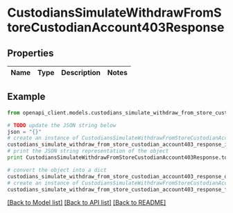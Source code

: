 # CustodiansSimulateWithdrawFromStoreCustodianAccount403Response


## Properties
Name | Type | Description | Notes
------------ | ------------- | ------------- | -------------

## Example

```python
from openapi_client.models.custodians_simulate_withdraw_from_store_custodian_account403_response import CustodiansSimulateWithdrawFromStoreCustodianAccount403Response

# TODO update the JSON string below
json = "{}"
# create an instance of CustodiansSimulateWithdrawFromStoreCustodianAccount403Response from a JSON string
custodians_simulate_withdraw_from_store_custodian_account403_response_instance = CustodiansSimulateWithdrawFromStoreCustodianAccount403Response.from_json(json)
# print the JSON string representation of the object
print CustodiansSimulateWithdrawFromStoreCustodianAccount403Response.to_json()

# convert the object into a dict
custodians_simulate_withdraw_from_store_custodian_account403_response_dict = custodians_simulate_withdraw_from_store_custodian_account403_response_instance.to_dict()
# create an instance of CustodiansSimulateWithdrawFromStoreCustodianAccount403Response from a dict
custodians_simulate_withdraw_from_store_custodian_account403_response_form_dict = custodians_simulate_withdraw_from_store_custodian_account403_response.from_dict(custodians_simulate_withdraw_from_store_custodian_account403_response_dict)
```
[[Back to Model list]](../README.md#documentation-for-models) [[Back to API list]](../README.md#documentation-for-api-endpoints) [[Back to README]](../README.md)


